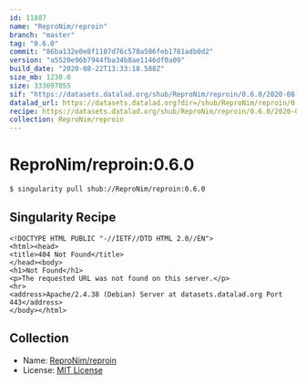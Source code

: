 ```yaml
---
id: 11887
name: "ReproNim/reproin"
branch: "master"
tag: "0.6.0"
commit: "86ba132e0e8f1107d76c570a506feb1781adb0d2"
version: "a5520e96b7944fba34b8ae1146df0a09"
build_date: "2020-08-22T13:33:18.588Z"
size_mb: 1230.0
size: 333697055
sif: "https://datasets.datalad.org/shub/ReproNim/reproin/0.6.0/2020-08-22-86ba132e-a5520e96/a5520e96b7944fba34b8ae1146df0a09.sif"
datalad_url: https://datasets.datalad.org?dir=/shub/ReproNim/reproin/0.6.0/2020-08-22-86ba132e-a5520e96/
recipe: https://datasets.datalad.org/shub/ReproNim/reproin/0.6.0/2020-08-22-86ba132e-a5520e96/Singularity
collection: ReproNim/reproin
---
```


# ReproNim/reproin:0.6.0

```bash
$ singularity pull shub://ReproNim/reproin:0.6.0
```

## Singularity Recipe

```singularity
<!DOCTYPE HTML PUBLIC "-//IETF//DTD HTML 2.0//EN">
<html><head>
<title>404 Not Found</title>
</head><body>
<h1>Not Found</h1>
<p>The requested URL was not found on this server.</p>
<hr>
<address>Apache/2.4.38 (Debian) Server at datasets.datalad.org Port 443</address>
</body></html>
```

## Collection

 - Name: [ReproNim/reproin](https://github.com/ReproNim/reproin)
 - License: [MIT License](https://api.github.com/licenses/mit)

